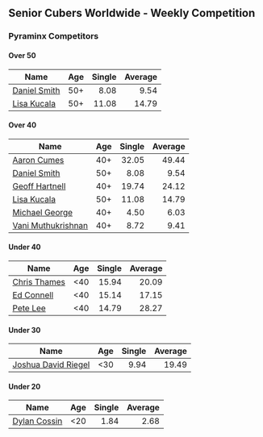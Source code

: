 ## Senior Cubers Worldwide - Weekly Competition
### Pyraminx Competitors

#### Over 50

| Name | Age | Single | Average |
| -- | :--: | --: | --: |
| [Daniel Smith](../persons/daniel_smith.md) | 50+ | 8.08 | 9.54 |
| [Lisa Kucala](../persons/lisa_kucala.md) | 50+ | 11.08 | 14.79 |

#### Over 40

| Name | Age | Single | Average |
| -- | :--: | --: | --: |
| [Aaron Cumes](../persons/aaron_cumes.md) | 40+ | 32.05 | 49.44 |
| [Daniel Smith](../persons/daniel_smith.md) | 50+ | 8.08 | 9.54 |
| [Geoff Hartnell](../persons/geoff_hartnell.md) | 40+ | 19.74 | 24.12 |
| [Lisa Kucala](../persons/lisa_kucala.md) | 50+ | 11.08 | 14.79 |
| [Michael George](../persons/michael_george.md) | 40+ | 4.50 | 6.03 |
| [Vani Muthukrishnan](../persons/vani_muthukrishnan.md) | 40+ | 8.72 | 9.41 |

#### Under 40

| Name | Age | Single | Average |
| -- | :--: | --: | --: |
| [Chris Thames](../persons/chris_thames.md) | <40 | 15.94 | 20.09 |
| [Ed Connell](../persons/ed_connell.md) | <40 | 15.14 | 17.15 |
| [Pete Lee](../persons/pete_lee.md) | <40 | 14.79 | 28.27 |

#### Under 30

| Name | Age | Single | Average |
| -- | :--: | --: | --: |
| [Joshua David Riegel](../persons/joshua_david_riegel.md) | <30 | 9.94 | 19.49 |

#### Under 20

| Name | Age | Single | Average |
| -- | :--: | --: | --: |
| [Dylan Cossin](../persons/dylan_cossin.md) | <20 | 1.84 | 2.68 |


<!-- Global site tag (gtag.js) - Google Analytics -->
<script async src="https://www.googletagmanager.com/gtag/js?id=UA-86348435-3"></script>
<script>window.dataLayer = window.dataLayer || []; function gtag() {dataLayer.push(arguments);} gtag('js', new Date()); gtag('config', 'UA-86348435-3');</script>
